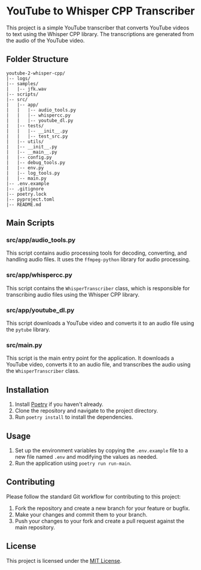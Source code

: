 # YouTube to Whisper CPP Transcriber

This project is a simple YouTube transcriber that converts YouTube videos to text using the Whisper CPP library. The transcriptions are generated from the audio of the YouTube video.

## Folder Structure

```
youtube-2-whisper-cpp/
|-- logs/
|-- samples/
|   |-- jfk.wav
|-- scripts/
|-- src/
|   |-- app/
|   |   |-- audio_tools.py
|   |   |-- whispercc.py
|   |   |-- youtube_dl.py
|   |-- tests/
|   |   |-- __init__.py
|   |   |-- test_src.py
|   |-- utils/
|   |-- __init__.py
|   |-- __main__.py
|   |-- config.py
|   |-- debug_tools.py
|   |-- env.py
|   |-- log_tools.py
|   |-- main.py
|-- .env.example
|-- .gitignore
|-- poetry.lock
|-- pyproject.toml
|-- README.md
```

## Main Scripts

### src/app/audio_tools.py

This script contains audio processing tools for decoding, converting, and handling audio files. It uses the `ffmpeg-python` library for audio processing.

### src/app/whispercc.py

This script contains the `WhisperTranscriber` class, which is responsible for transcribing audio files using the Whisper CPP library.

### src/app/youtube_dl.py

This script downloads a YouTube video and converts it to an audio file using the `pytube` library.

### src/main.py

This script is the main entry point for the application. It downloads a YouTube video, converts it to an audio file, and transcribes the audio using the `WhisperTranscriber` class.

## Installation

1. Install [Poetry](https://python-poetry.org/docs/#installation) if you haven't already.
2. Clone the repository and navigate to the project directory.
3. Run `poetry install` to install the dependencies.

## Usage

1. Set up the environment variables by copying the `.env.example` file to a new file named `.env` and modifying the values as needed.
2. Run the application using `poetry run run-main`.

## Contributing

Please follow the standard Git workflow for contributing to this project:

1. Fork the repository and create a new branch for your feature or bugfix.
2. Make your changes and commit them to your branch.
3. Push your changes to your fork and create a pull request against the main repository.

## License

This project is licensed under the [MIT License](https://opensource.org/licenses/MIT).